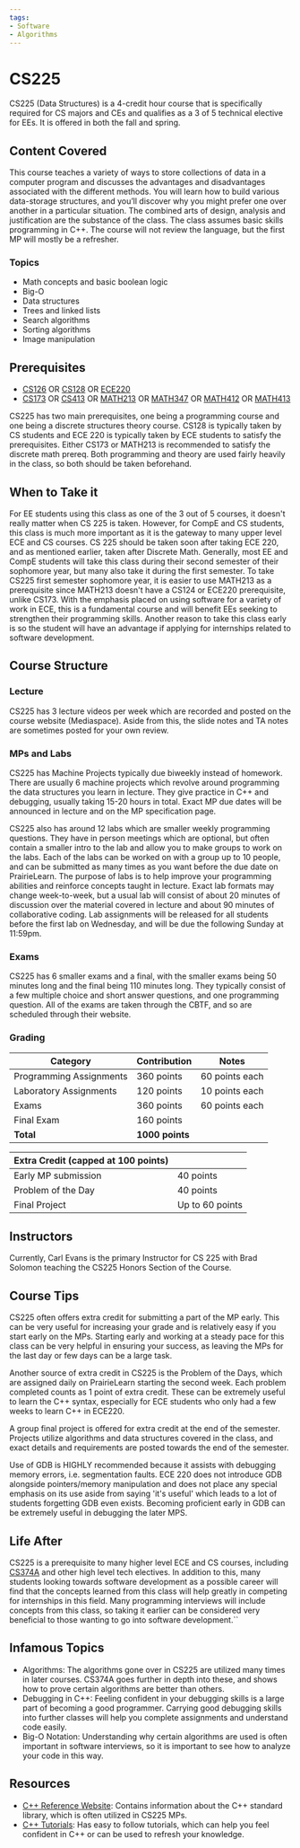 ```yaml
---
tags:
- Software
- Algorithms
---
```

# CS225

CS225 (Data Structures) is a 4-credit hour course that is specifically required for CS majors and CEs and qualifies as a 3 of 5 technical elective for EEs. It is offered in both the fall and spring. 

## Content Covered

This course teaches a variety of ways to store collections of data in a computer program and discusses the advantages and disadvantages associated with the different methods. You will learn how to build various data-storage structures, and you’ll discover why you might prefer one over another in a particular situation. The combined arts of design, analysis and justification are the substance of the class. The class assumes basic skills programming in C++. The course will not review the language, but the first MP will mostly be a refresher.

### Topics

- Math concepts and basic boolean logic
- Big-O
- Data structures
- Trees and linked lists
- Search algorithms
- Sorting algorithms
- Image manipulation

## Prerequisites

- [CS126](./CS126.md) OR [CS128](./CS128.md) OR [ECE220](../ECE%20Course%20Offerings/ECE220.md)
- [CS173](./CS173.md) OR [CS413](./CS413) OR [MATH213](../MATH%20Course%20Offerings/MATH413.md) OR [MATH347](../MATH%20Course%20Offerings/MATH347.md) OR [MATH412](../MATH%20Course%20Offerings/MATH412.md) OR [MATH413](../MATH%20Course%20Offerings/MATH413.md)

CS225 has two main prerequisites, one being a programming course and one being a discrete structures theory course.  CS128 is typically taken by CS students and ECE 220 is typically taken by ECE students to satisfy the prerequisites.  Either CS173 or MATH213 is recommended to satisfy the discrete math prereq. Both programming and theory are used fairly heavily in the class, so both should be taken beforehand.

## When to Take it

For EE students using this class as one of the 3 out of 5 courses, it doesn't really matter when CS 225 is taken. However, for CompE and CS students, this class is much more important as it is the gateway to many upper level ECE and CS courses. CS 225 should be taken soon after taking ECE 220, and as mentioned earlier, taken after Discrete Math. Generally, most EE and CompE students will take this class during their second semester of their sophomore year, but many also take it during the first semester. To take CS225 first semester sophomore year, it is easier to use MATH213 as a prerequisite since MATH213 doesn't have a CS124 or ECE220 prerequisite, unlike CS173. With the emphasis placed on using software for a variety of work in ECE, this is a fundamental course and will benefit EEs seeking to strengthen their programming skills. Another reason to take this class early is so the student will have an advantage if applying for internships related to software development.

## Course Structure

### Lecture

CS225 has 3 lecture videos per week which are recorded and posted on the course website (Mediaspace).  Aside from this, the slide notes and TA notes are sometimes posted for your own review.

### MPs and Labs

CS225 has Machine Projects typically due biweekly instead of homework.  There are usually 6 machine projects which revolve around programming the data structures you learn in lecture.  They give practice in C++ and debugging, usually taking 15-20 hours in total. Exact MP due dates will be announced in lecture and on the MP specification page.

CS225 also has around 12 labs which are smaller weekly programming questions.  They have in person meetings which are optional, but often contain a smaller intro to the lab and allow you to make groups to work on the labs.  Each of the labs can be worked on with a group up to 10 people, and can be submitted as many times as you want before the due date on PrairieLearn. The purpose of labs is to help improve your programming abilities and reinforce concepts taught in lecture. Exact lab formats may change week-to-week, but a usual lab will consist of about 20 minutes of discussion over the material covered in lecture and about 90 minutes of collaborative coding. Lab assignments will be released for all students before the first lab on Wednesday, and will be due the following Sunday at 11:59pm.

### Exams

CS225 has 6 smaller exams and a final, with the smaller exams being 50 minutes long and the final being 110 minutes long.  They typically consist of a few multiple choice and short answer questions, and one programming question.  All of the exams are taken through the CBTF, and so are scheduled through their website.

### Grading

Category |	Contribution| Notes 
--- | --- | ---
Programming Assignments |	360 points |	60 points each
Laboratory Assignments |	120 points |	10 points each
Exams | 360 points |	60 points each
Final Exam |	160 points |
**Total** | **1000 points**

|Extra Credit (capped at 100 points) | |
|--- | --- | 
Early MP submission | 40 points 
Problem of the Day | 40 points 
Final Project | Up to 60 points 

## Instructors

Currently, Carl Evans is the primary Instructor for CS 225 with Brad Solomon teaching the CS225 Honors Section of the Course.  

## Course Tips

CS225 often offers extra credit for submitting a part of the MP early.  This can be very useful for increasing your grade and is relatively easy if you start early on the MPs.  Starting early and working at a steady pace for this class can be very helpful in ensuring your success, as leaving the MPs for the last day or few days can be a large task.

Another source of extra credit in CS225 is the Problem of the Days, which are assigned daily on PrairieLearn starting the second week. Each problem completed counts as 1 point of extra credit.  These can be extremely useful to learn the C++ syntax, especially for ECE students who only had a few weeks to learn C++ in ECE220.

A group final project is offered for extra credit at the end of the semester.  Projects utilize algorithms and data structures covered in the class, and exact details and requirements are posted towards the end of the semester.

Use of GDB is HIGHLY recommended because it assists with debugging memory errors, i.e. segmentation faults. ECE 220 does not introduce GDB alongside pointers/memory manipulation and does not place any special emphasis on its use aside from saying 'it's useful' which leads to a lot of students forgetting GDB even exists.  Becoming proficient early in GDB can be extremely useful in debugging the later MPS. 

## Life After

CS225 is a prerequisite to many higher level ECE and CS courses, including [CS374A](./CS374A.md) and other high level tech electives.  In addition to this, many students looking towards software development as a possible career will find that the concepts learned from this class will help greatly in competing for internships in this field.  Many programming interviews will include concepts from this class, so taking it earlier can be considered very beneficial to those wanting to go into software development.``

## Infamous Topics

- Algorithms: The algorithms gone over in CS225 are utilized many times in later courses. CS374A goes further in depth into these, and shows how to prove certain algorithms are better than others.
- Debugging in C++: Feeling confident in your debugging skills is a large part of becoming a good programmer. Carrying good debugging skills into further classes will help you complete assignments and understand code easily.
- Big-O Notation: Understanding why certain algorithms are used is often important in software interviews, so it is important to see how to analyze your code in this way.

## Resources

- [C++ Reference Website](http://en.cppreference.com/): Contains information about the C++ standard library, which is often utilized in CS225 MPs.
- [C++ Tutorials](http://www.learncpp.com/): Has easy to follow tutorials, which can help you feel confident in C++ or can be used to refresh your knowledge.
